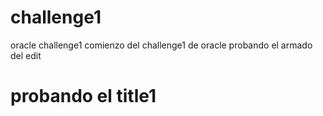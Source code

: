 # challenge1
oracle challenge1
comienzo del challenge1 de oracle
probando el armado del edit
<h1>probando el title1</h1>
